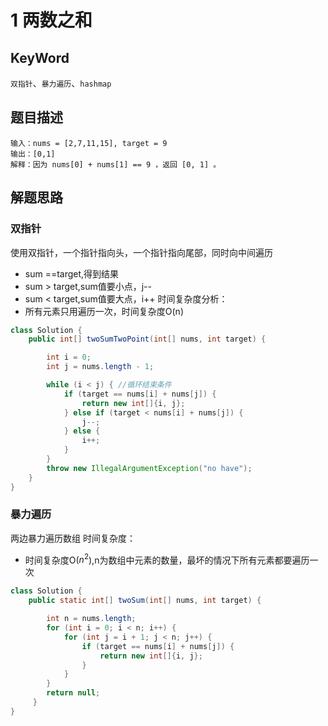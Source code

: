 # 1 两数之和
## KeyWord
`双指针`、`暴力遍历`、`hashmap`
## 题目描述
```
输入：nums = [2,7,11,15], target = 9
输出：[0,1]
解释：因为 nums[0] + nums[1] == 9 ，返回 [0, 1] 。
```
## 解题思路
### 双指针
使用双指针，一个指针指向头，一个指针指向尾部，同时向中间遍历
- sum ==target,得到结果
- sum > target,sum值要小点，j--
- sum < target,sum值要大点，i++
时间复杂度分析：
- 所有元素只用遍历一次，时间复杂度O(n)
```java
class Solution {
    public int[] twoSumTwoPoint(int[] nums, int target) {

        int i = 0;
        int j = nums.length - 1;

        while (i < j) { //循环结束条件
            if (target == nums[i] + nums[j]) {
                return new int[]{i, j};
            } else if (target < nums[i] + nums[j]) {
                j--;
            } else {
                i++;
            }
        }
        throw new IllegalArgumentException("no have");
    }
}
```

### 暴力遍历
两边暴力遍历数组
时间复杂度：
- 时间复杂度O($n^2$),n为数组中元素的数量，最坏的情况下所有元素都要遍历一次
```java
class Solution {
    public static int[] twoSum(int[] nums, int target) {

        int n = nums.length;
        for (int i = 0; i < n; i++) {
            for (int j = i + 1; j < n; j++) {
                if (target == nums[i] + nums[j]) {
                    return new int[]{i, j};
                }
            }
        }
        return null;
     }
}
```




